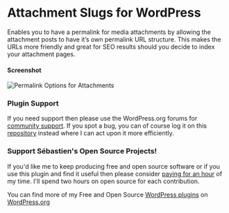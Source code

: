 # Attachment Slugs for WordPress

Enables you to have a permalink for media attachments by allowing the attachment posts to have it’s own permalink URL structure. This makes the URLs more friendly and great for SEO results should you decide to index your attachment pages.

#### Screenshot
![Permalink Options for Attachments](https://raw.githubusercontent.com/seb86/Attachment-Slug/master/screenshot-1.png)

### Plugin Support
If you need support then please use the WordPress.org forums for [community support](https://wordpress.org/support/plugin/attachment-slug/). If you spot a bug, you can of course log it on this [repository](https://github.com/seb86/Attachment-Slug/issues) instead where I can act upon it more efficiently.

### Support Sébastien's Open Source Projects!
If you'd like me to keep producing free and open source software or if you use this plugin and find it useful then please consider [paying for an hour](https://www.paypal.me/CodeBreaker/100eur) of my time. I'll spend two hours on open source for each contribution.

You can find more of my Free and Open Source [WordPress plugins](http://profiles.wordpress.org/sebd86/) on [WordPress.org](http://profiles.wordpress.org/sebd86/)
